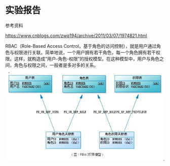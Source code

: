 # 实验报告

参考资料

https://www.cnblogs.com/zwq194/archive/2011/03/07/1974821.html

RBAC（Role-Based Access Control，基于角色的访问控制），就是用户通过角色与权限进行关联。简单地说，一个用户拥有若干角色，每一个角色拥有若干权限。这样，就构造成“用户-角色-权限”的授权模型。在这种模型中，用户与角色之间，角色与权限之间，一般者是多对多的关系。

![img](%E5%AE%9E%E9%AA%8C%E6%8A%A5%E5%91%8A_image/2011030716555944.jpg)

